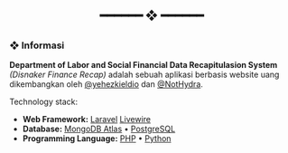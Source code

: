 <h2 align="center"> ━━━━━━  ❖  ━━━━━━ </h2>

<h2></h2>

### ❖ Informasi

**Department of Labor and Social Financial Data Recapitulasion System** *(Disnaker Finance Recap)* adalah sebuah aplikasi berbasis website uang dikembangkan oleh [@yehezkieldio](https://github.com/yehezkieldio) dan [@NotHydra](https://github.com/NotHydra).

Technology stack:

- **Web Framework:** [Laravel](https://laravel.com/) [Livewire](https://laravel-livewire.com)
- **Database:** [MongoDB Atlas](https://www.mongodb.com/atlas/database) • [PostgreSQL](https://www.postgresql.org/)
- **Programming Language:** [PHP](https://www.php.net/) • [Python](https://www.python.org/)